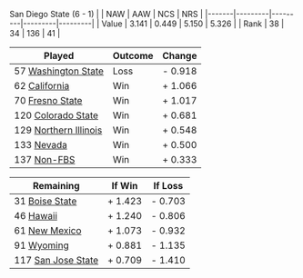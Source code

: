San Diego State (6 - 1)
|       |   NAW   |   AAW   |   NCS   |   NRS   |
|-------|---------|---------|---------|---------|
| Value |   3.141 |   0.449 |   5.150 |   5.326 |
| Rank  |      38 |      34 |     136 |      41 |

| Played                    | Outcome    |  Change  |
|---------------------------|------------|----------|
|  57 [Washington State      ](WashingtonState.md)| Loss       | -  0.918 |
|  62 [California            ](California.md)| Win        | +  1.066 |
|  70 [Fresno State          ](FresnoState.md)| Win        | +  1.017 |
| 120 [Colorado State        ](ColoradoState.md)| Win        | +  0.681 |
| 129 [Northern Illinois     ](NorthernIllinois.md)| Win        | +  0.548 |
| 133 [Nevada                ](Nevada.md)| Win        | +  0.500 |
| 137 [Non-FBS               ](NonFBS.md)| Win        | +  0.333 |

| Remaining                 |  If Win  |  If Loss |
|---------------------------|----------|----------|
|  31 [Boise State           ](BoiseState.md)| +  1.423 | -  0.703 |
|  46 [Hawaii                ](Hawaii.md)| +  1.240 | -  0.806 |
|  61 [New Mexico            ](NewMexico.md)| +  1.073 | -  0.932 |
|  91 [Wyoming               ](Wyoming.md)| +  0.881 | -  1.135 |
| 117 [San Jose State        ](SanJoseState.md)| +  0.709 | -  1.410 |

